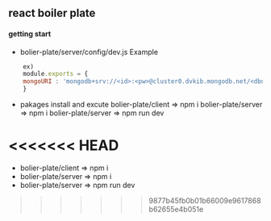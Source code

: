 ## react boiler plate

#### getting start 

- bolier-plate/server/config/dev.js Example 
````javascript
    ex) 
    module.exports = {
    mongoURI : 'mongodb+srv://<id>:<pw>@cluster0.dvkib.mongodb.net/<dbname>?retryWrites=true&w=majority'
    }
```` 
- pakages install and excute
    bolier-plate/client => npm i
    bolier-plate/server => npm i 
    bolier-plate/server => npm run dev

<<<<<<< HEAD
=======
- bolier-plate/client => npm i
- bolier-plate/server => npm i 
- bolier-plate/server => npm run dev
>>>>>>> 9877b45fb0b01b66009e9617868b62655e4b051e
